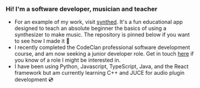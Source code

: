 ### Hi! I'm a software developer, musician and teacher

- For an example of my work, visit [synthed](https://www.synthed.co.uk). It's a fun educational app designed to teach an absolute beginner the basics of using a synthesizer to make music. The repository is pinned below if you want to see how I made it 🎹
- I recently completed the CodeClan professional software development course, and am now seeking a junior developer role. Get in touch [here](https://www.linkedin.com/in/seamuslouisryan/) if you know of a role I might be interested in.
- I have been using Python, Javascript, TypeScript, Java, and the React framework but am currently learning C++ and JUCE for audio plugin development 💿

<!--
**impregnablequestion/impregnablequestion** is a ✨ _special_ ✨ repository because its `README.md` (this file) appears on your GitHub profile.

Here are some ideas to get you started:

- 🔭 I’m currently working on ...
- 🌱 I’m currently learning ...
- 👯 I’m looking to collaborate on ...
- 🤔 I’m looking for help with ...
- 💬 Ask me about ...
- 📫 How to reach me: ...
- 😄 Pronouns: ...
- ⚡ Fun fact: ...
-->
